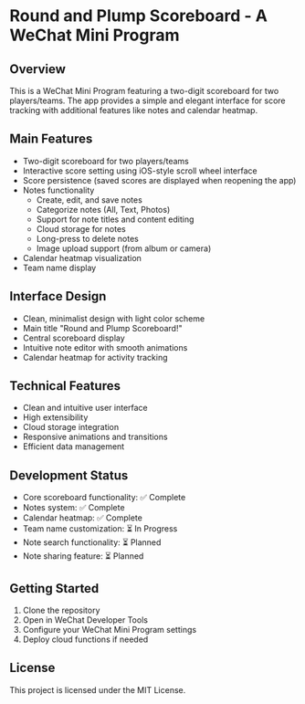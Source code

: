 # Round and Plump Scoreboard - A WeChat Mini Program

## Overview
This is a WeChat Mini Program featuring a two-digit scoreboard for two players/teams. The app provides a simple and elegant interface for score tracking with additional features like notes and calendar heatmap.

## Main Features
- Two-digit scoreboard for two players/teams
- Interactive score setting using iOS-style scroll wheel interface
- Score persistence (saved scores are displayed when reopening the app)
- Notes functionality
  - Create, edit, and save notes
  - Categorize notes (All, Text, Photos)
  - Support for note titles and content editing
  - Cloud storage for notes
  - Long-press to delete notes
  - Image upload support (from album or camera)
- Calendar heatmap visualization
- Team name display

## Interface Design
- Clean, minimalist design with light color scheme
- Main title "Round and Plump Scoreboard!"
- Central scoreboard display
- Intuitive note editor with smooth animations
- Calendar heatmap for activity tracking

## Technical Features
- Clean and intuitive user interface
- High extensibility
- Cloud storage integration
- Responsive animations and transitions
- Efficient data management

## Development Status
- Core scoreboard functionality: ✅ Complete
- Notes system: ✅ Complete
- Calendar heatmap: ✅ Complete
- Team name customization: ⏳ In Progress
- Note search functionality: ⏳ Planned
- Note sharing feature: ⏳ Planned

## Getting Started
1. Clone the repository
2. Open in WeChat Developer Tools
3. Configure your WeChat Mini Program settings
4. Deploy cloud functions if needed

## License
This project is licensed under the MIT License.

<!-- Original Chinese Version:
这是一个微信小程序，其核心功能是一个两位数的计分板
## 主要功能
-一个双方的，两位数对两位数的计分板
-交互逻辑采用类似于IOS设置闹钟的滑动滚轮模式
-在设置比分后可以保存本次设置的比分，并在下次打开小程序时直接显示
##  界面设计
-主界面采用简约、浅色系的设计风格
-顶部显示"圆滚滚比分！"
-主要部分为计分板
## 技术特点
-简洁的用户界面
-提供较强的拓展性
-->
